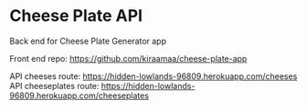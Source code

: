 # Cheese Plate API

Back end for Cheese Plate Generator app<br>

Front end repo: https://github.com/kiraamaa/cheese-plate-app<br>

API cheeses route: https://hidden-lowlands-96809.herokuapp.com/cheeses<br>
API cheeseplates route: https://hidden-lowlands-96809.herokuapp.com/cheeseplates
